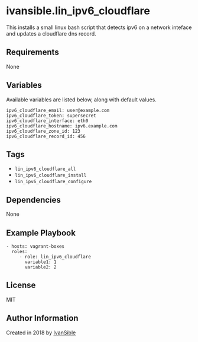 # ivansible.lin_ipv6_cloudflare

This installs a small linux bash script that detects ipv6 on a network
inteface and updates a cloudflare dns record.


## Requirements

None


## Variables

Available variables are listed below, along with default values.

    ipv6_cloudflare_email: user@example.com
    ipv6_cloudflare_token: supersecret
    ipv6_cloudflare_interface: eth0
    ipv6_cloudflare_hostname: ipv6.example.com
    ipv6_cloudflare_zone_id: 123
    ipv6_cloudflare_record_id: 456


## Tags

- `lin_ipv6_cloudflare_all`
- `lin_ipv6_cloudflare_install`
- `lin_ipv6_cloudflare_configure`


## Dependencies

None


## Example Playbook

    - hosts: vagrant-boxes
      roles:
         - role: lin_ipv6_cloudflare
           variable1: 1
           variable2: 2


## License

MIT

## Author Information

Created in 2018 by [IvanSible](https://github.com/ivansible)
